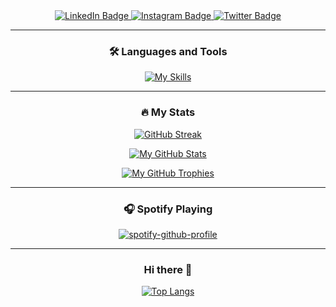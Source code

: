 <div id="header" align="center">

  <img src="https://moe-counter.glitch.me/get/@:michailtjhang?theme=moebooru" alt="" />
  
  <br> 
  
  <div id="badges">
    <a href="https://www.linkedin.com/in/michailtj39/">
      <img src="https://img.shields.io/badge/LinkedIn-0077B5?style=for-the-badge&logo=linkedin&logoColor=white" alt="LinkedIn Badge"/>
    </a>
    <a href="https://www.instagram.com/michailtj39/">
      <img src="https://img.shields.io/badge/Instagram-E4405F?style=for-the-badge&logo=instagram&logoColor=white" alt="Instagram Badge"/>
    </a>
    <a href="https://twitter.com/michailtj39">
      <img src="https://img.shields.io/badge/x-black?style=for-the-badge&logo=x&logoColor=white" alt="Twitter Badge"/>
    </a>
  </div>
  
  <div id="badges">
    <img src="https://komarev.com/ghpvc/?username=michailtjhang&style=flat-square&color=blue" alt=""/>
  </div>

  ---
    
  ### :hammer_and_wrench: Languages and Tools
    
  [![My Skills](https://skillicons.dev/icons?i=cpp,css,bootstrap,tailwind,firebase,git,html,javascript,php,go,kotlin,vue,mysql,npm,laravel,flutter,postman,postgres,sublime,vscode,vercel&theme=light&perline=10)](https://skillicons.dev)
    
  ---

  ### :fire: My Stats

  [![GitHub Streak](https://github-readme-streak-stats.herokuapp.com?user=michailtjhang&theme=tokyonight)](https://git.io/streak-stats)

  [![My GitHub Stats](https://github-readme-stats.vercel.app/api/?username=michailtjhang&count_private=true&theme=tokyonight&show_icons=true)](https://github.com/anuraghazra/github-readme-stats)

  [![My GitHub Trophies](https://github-trophies.vercel.app/?username=michailtjhang&no-frame=true&theme=discord)](https://github.com/lucthienphong1120/github-trophies)

  ---

  ### 🎧 Spotify Playing

  [![spotify-github-profile](https://spotify-github-profile.vercel.app/api/view?uid=31jwbocg2syv7tvslglxh6on6vfe&cover_image=true&theme=novatorem&show_offline=false&background_color=121212&interchange=false&bar_color=53b14f&bar_color_cover=false)](https://spotify-github-profile.vercel.app/api/view?uid=31jwbocg2syv7tvslglxh6on6vfe&redirect=true)

  ---

  ### Hi there 👋

  [![Top Langs](https://github-readme-stats.vercel.app/api/top-langs/?username=michailtjhang&layout=compact)](https://github.com/michailtjhang/github-readme-stats)

  <!--
  **michailtjhang/michailtjhang** is a ✨ _special_ ✨ repository because its `README.md` (this file) appears on your GitHub profile.

  Here are some ideas to get you started:

  - 🔭 I’m currently working on ...
  - 🌱 I’m currently learning ...
  - 👯 I’m looking to collaborate on ...
  - 🤔 I’m looking for help with ...
  - 💬 Ask me about ...
  - 📫 How to reach me: ...
  - 😄 Pronouns: ...
  - ⚡ Fun fact: ...
  -->
</div>
